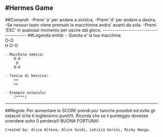 #Hermes Game
---------------------------------------
##Comandi:
	-Premi 'a' per andare a sinistra,
	-Premi 'd' per andare a destra,
	-Se nessun tasto viene premuto la macchinina andra' avanti da sola.
	-Premi 'ESC' in qualsiasi momento per uscire dal gioco.
		---------------------------------------
##Legenda entità:
	- Questa e' la tua macchina:	
		O-O			
		 H
		O-O
		
	- Macchina nemica:	
		0-0
   		 @
		0-0
		
	- Tanica di benzina:	
		++
		++
								
	- Esempio ostacolo:	
		|****|
---------------------------------------
##Regole:
    Per aumentare lo SCORE prendi piu' taniche possibili ed evita gli ostacoli (che ti toglieranno punti!!).
	Ricorda che se il punteggio dovesse scendere sotto 0 perderai!!
	BUONA FORTUNA!
	
	Created by: Alice Altena, Alice Guidi, Letizia Gorini, Ricky Wanga.
